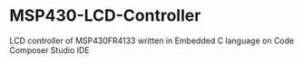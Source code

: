 # MSP430-LCD-Controller
LCD controller of MSP430FR4133 written in Embedded C language on Code Composer Studio IDE


